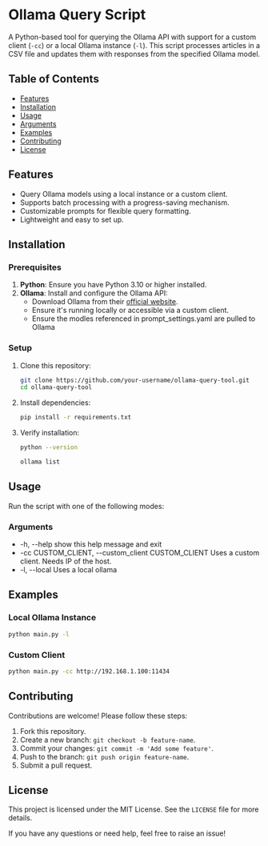# Ollama Query Script

A Python-based tool for querying the Ollama API with support for a custom client (`-cc`) or a local Ollama instance (`-l`). This script processes articles in a CSV file and updates them with responses from the specified Ollama model.

## Table of Contents

- [Features](#features)
- [Installation](#installation)
- [Usage](#usage)
- [Arguments](#arguments)
- [Examples](#examples)
- [Contributing](#contributing)
- [License](#license)

## Features

- Query Ollama models using a local instance or a custom client.
- Supports batch processing with a progress-saving mechanism.
- Customizable prompts for flexible query formatting.
- Lightweight and easy to set up.

## Installation

### Prerequisites

1. **Python**: Ensure you have Python 3.10 or higher installed.
2. **Ollama**: Install and configure the Ollama API:
   - Download Ollama from their [official website](https://ollama.ai).
   - Ensure it's running locally or accessible via a custom client.
   - Ensure the modles referenced in prompt_settings.yaml are pulled to Ollama

### Setup

1. Clone this repository:

   ```bash
   git clone https://github.com/your-username/ollama-query-tool.git
   cd ollama-query-tool
   ```
2. Install dependencies:

   ```bash
   pip install -r requirements.txt
   ```
3. Verify installation:

   ```bash
   python --version
   ```

   ```bash
   ollama list
   ```

## Usage

Run the script with one of the following modes:

### Arguments

- -h, --help            show this help message and exit
- -cc CUSTOM_CLIENT, --custom_client CUSTOM_CLIENT
  Uses a custom client. Needs IP of the host.
- -l, --local           Uses a local ollama

## Examples

### Local Ollama Instance

```bash
python main.py -l
```

### Custom Client

```bash
python main.py -cc http://192.168.1.100:11434
```


## Contributing

Contributions are welcome! Please follow these steps:

1. Fork this repository.
2. Create a new branch: `git checkout -b feature-name`.
3. Commit your changes: `git commit -m 'Add some feature'`.
4. Push to the branch: `git push origin feature-name`.
5. Submit a pull request.

## License

This project is licensed under the MIT License. See the `LICENSE` file for more details.

If you have any questions or need help, feel free to raise an issue!
